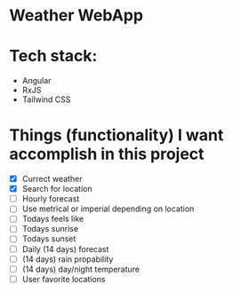 # Weather WebApp

# Tech stack:

-   Angular
-   RxJS
-   Tailwind CSS

# Things (functionality) I want accomplish in this project

-   [x] Currect weather
-   [x] Search for location
-   [ ] Hourly forecast
-   [ ] Use metrical or imperial depending on location
-   [ ] Todays feels like
-   [ ] Todays sunrise
-   [ ] Todays sunset
-   [ ] Daily (14 days) forecast
-   [ ] (14 days) rain propability
-   [ ] (14 days) day/night temperature
-   [ ] User favorite locations
